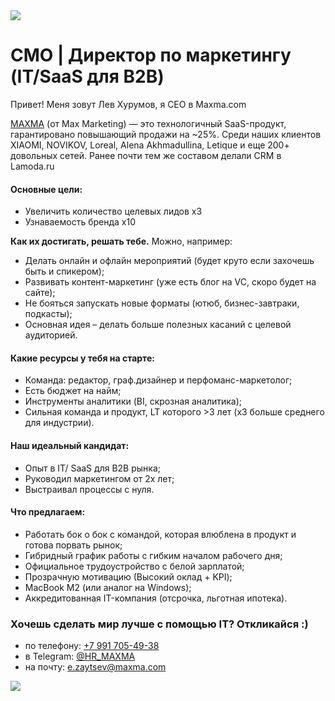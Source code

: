 <img src="//https://hhcdn.ru/ichameleon/273759.png" />

# CMO | Директор по маркетингу (IT/SaaS для B2B)

Привет! Меня зовут Лев Хурумов, я CEO в Maxma.com

[MAXMA](https://maxma.com/) (от Max Marketing) — это технологичный SaaS-продукт, гарантировано повышающий продажи на ~25%. Среди наших клиентов XIAOMI, NOVIKOV, Loreal, Alena Akhmadullina, Letique и еще 200+ довольных сетей. Ранее почти тем же составом делали CRM в Lamoda.ru

#### Основные цели:
- Увеличить количество целевых лидов х3
- Узнаваемость бренда х10

**Как их достигать, решать тебе.** Можно, например:
- Делать онлайн и офлайн мероприятий (будет круто если захочешь быть и спикером);
- Развивать контент-маркетинг (уже есть блог на VC, скоро будет на сайте);
- Не бояться запускать новые форматы (ютюб, бизнес-завтраки, подкасты);
- Основная идея – делать больше полезных касаний с целевой аудиторией.

#### Какие ресурсы у тебя на старте:
- Команда: редактор, граф.дизайнер и перфоманс-маркетолог;
- Есть бюджет на найм;
- Инструменты аналитики (BI, скрозная аналитика);
- Сильная команда и продукт, LT которого >3 лет (х3 больше среднего для индустрии).

#### Наш идеальный кандидат:
- Опыт в IT/ SaaS для B2B рынка;
- Руководил маркетингом от 2х лет;
- Выстраивал процессы с нуля.

#### Что предлагаем:
- Работать бок о бок с командой, которая влюблена в продукт и готова порвать рынок;
- Гибридный график работы с гибким началом рабочего дня;
- Официальное трудоустройство с белой зарплатой;
- Прозрачную мотивацию (Высокий оклад + KPI);
- MacBook M2 (или аналог на Windows);
- Аккредитованная IT-компания (отсрочка, льготная ипотека).

### Хочешь сделать мир лучше с помощью IT? Откликайся :)

- по телефону: [+7 991 705-49-38](tel:+79917054938)
- в Telegram: [@HR_MAXMA](https://t.me/HR_MAXMA)
- на почту: [e.zaytsev@maxma.com](mailto:e.zaytsev@maxma.com)

<img src="//https://hhcdn.ru/ichameleon/273589.png" />
